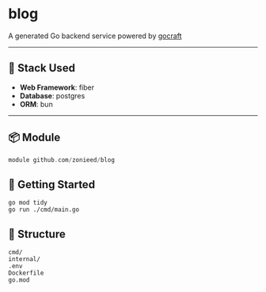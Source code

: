 # blog

A generated Go backend service powered by [gocraft](https://github.com/zonieedhossain/gocraft)

---

## 🧩 Stack Used

- **Web Framework**: fiber
- **Database**: postgres
- **ORM**: bun

---

## 📦 Module

```go
module github.com/zonieed/blog
```

## 🚀 Getting Started
```base
go mod tidy
go run ./cmd/main.go
```

## 📁 Structure
```base
cmd/
internal/
.env
Dockerfile
go.mod
```